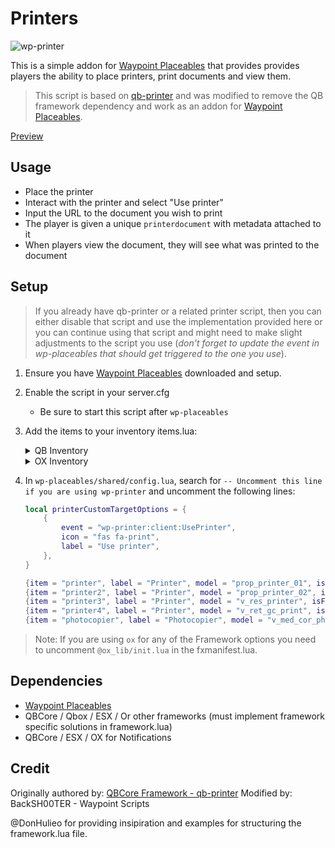 # Printers
![wp-printer](https://github.com/WaypointRP/wp-printer/assets/18689469/b61e0dd5-8d0f-49b4-bf64-661e64a1fe9d)

This is a simple addon for [Waypoint Placeables](https://github.com/WaypointRP/wp-placeables) that provides provides players the ability to place printers, print documents and view them.

> This script is based on [qb-printer](https://github.com/qbcore-framework/qb-printer) and was modified to remove the QB framework dependency and work as an addon for [Waypoint Placeables](https://github.com/WaypointRP/wp-printer).

[Preview](https://www.youtube.com/watch?v=Gqb9SSoaNAs)

## Usage

- Place the printer
- Interact with the printer and select "Use printer"
- Input the URL to the document you wish to print
- The player is given a unique `printerdocument` with metadata attached to it
- When players view the document, they will see what was printed to the document

## Setup

> If you already have qb-printer or a related printer script, then you can either disable that script and use the implementation provided here or you can continue using that script and might need to make slight adjustments to the script you use (_don't forget to update the event in wp-placeables that should get triggered to the one you use_).

1. Ensure you have [Waypoint Placeables](https://github.com/WaypointRP/wp-placeables) downloaded and setup.

2. Enable the script in your server.cfg
   - Be sure to start this script after `wp-placeables`

3. Add the items to your inventory items.lua:
    <details>
    <summary> QB Inventory </summary>
    
    ```lua
    printerdocument = {name = "printerdocument", label = "Document", weight = 500, type = "item", image = "printerdocument.png", unique = true, useable = true, shouldClose = true,   combinable = nil,   description = "A nice document"},
    printer = {name = "printer", label = "Printer", weight = 5000, type = "item", image = "printer1.png", unique = true, useable = true, shouldClose = true,   combinable = nil,   description = "Print a nice document"},
    printer2 = {name = "printer2", label = "Printer", weight = 5000, type = "item", image = "printer2.png", unique = true, useable = true, shouldClose = true,   combinable = nil,   description = "Print a nice document"},
    printer3 = {name = "printer3", label = "Printer", weight = 5000, type = "item", image = "printer3.png", unique = true, useable = true, shouldClose = true,   combinable = nil,   description = "Print a nice document"},
    printer4 = {name = "printer4", label = "Printer", weight = 5000, type = "item", image = "printer4.png", unique = true, useable = true, shouldClose = true,   combinable = nil,   description = "Print a nice document"},
    photocopier = {name = "photocopier", label = "Photocopier", weight = 5000, type = "item", image = "photocopier.png", unique = true, useable = true, shouldClose = true, combinable = nil, description = "Make a lot of copies"},
    ```
    </details>
    
    <details>
    <summary> OX Inventory </summary>
    
    ```lua
    ["printerdocument"] = {
        label = "Document",
        weight = 500,
        stack = false,
        close = true,
        description = "A nice document"
    },
    ["printer"] = {
        label = "Printer",
        weight = 5000,
        stack = true,
        close = true,
        description = "Print a nice document",
        client = {
            image = 'printer1.png',
        }
    },
    ["printer2"] = {
        label = "Printer",
        weight = 5000,
        stack = true,
        close = true,
        description = "Print a nice document"
    },
    ["printer3"] = {
        label = "Printer",
        weight = 5000,
        stack = true,
        close = true,
        description = "Print a nice document",
    },
    ["printer4"] = {
        label = "Printer",
        weight = 5000,
        stack = true,
        close = true,
        description = "Print a nice document",
    },
    ["photocopier"] = {
        label = "Photocopier",
        weight = 5000,
        stack = true,
        close = true,
        description = "Make a lot of copies",
    },
    ```
    </details>
4. In `wp-placeables/shared/config.lua`, search for `-- Uncomment this line if you are using wp-printer` and uncomment the following lines:
    ```lua
    local printerCustomTargetOptions = {
        {
            event = "wp-printer:client:UsePrinter",
            icon = "fas fa-print",
            label = "Use printer",
        },
    }

    {item = "printer", label = "Printer", model = "prop_printer_01", isFrozen = true, customTargetOptions = printerCustomTargetOptions},
    {item = "printer2", label = "Printer", model = "prop_printer_02", isFrozen = true, customTargetOptions = printerCustomTargetOptions},
    {item = "printer3", label = "Printer", model = "v_res_printer", isFrozen = true, customTargetOptions = printerCustomTargetOptions},
    {item = "printer4", label = "Printer", model = "v_ret_gc_print", isFrozen = true, customTargetOptions = printerCustomTargetOptions},
    {item = "photocopier", label = "Photocopier", model = "v_med_cor_photocopy", isFrozen = true, customTargetOptions = printerCustomTargetOptions},
    ```
> Note: If you are using `ox` for any of the Framework options you need to uncomment `@ox_lib/init.lua` in the fxmanifest.lua.

## Dependencies
- [Waypoint Placeables](https://github.com/WaypointRP/wp-placeables)
- QBCore / Qbox / ESX / Or other frameworks (must implement framework specific solutions in framework.lua)
- QBCore / ESX / OX for Notifications

## Credit

Originally authored by: [QBCore Framework - qb-printer](https://github.com/qbcore-framework/qb-printer)
Modified by: BackSH00TER - Waypoint Scripts

@DonHulieo for providing insipiration and examples for structuring the framework.lua file.
